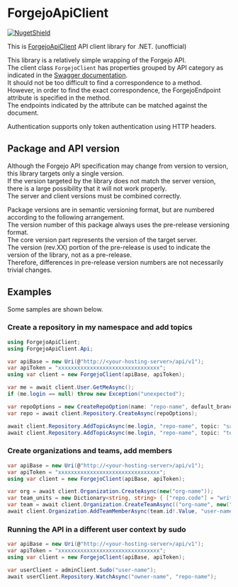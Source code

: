 # ForgejoApiClient

[![NugetShield]][NugetPackage]

[NugetPackage]: https://www.nuget.org/packages/ForgejoApiClient
[NugetShield]: https://img.shields.io/nuget/v/ForgejoApiClient

This is [ForgejoApiClient](https://forgejo.org/) API client library for .NET. (unofficial)  

This library is a relatively simple wrapping of the Forgejo API.  
The client class `ForgejoClient` has properties grouped by API category as indicated in the [Swagger documentation](https://codeberg.org/api/swagger).  
It should not be too difficult to find a correspondence to a method. However, in order to find the exact correspondence, the ForgejoEndpoint attribute is specified in the method.  
The endpoints indicated by the attribute can be matched against the document.   

Authentication supports only token authentication using HTTP headers.  

## Package and API version 

Although the Forgejo API specification may change from version to version, this library targets only a single version.  
If the version targeted by the library does not match the server version, there is a large possibility that it will not work properly.  
The server and client versions must be combined correctly.  

Package versions are in semantic versioning format, but are numbered according to the following arrangement.  
The version number of this package always uses the pre-release versioning format.   
The core version part represents the version of the target server.  
The version (rev.XX) portion of the pre-release is used to indicate the version of the library, not as a pre-release.  
Therefore, differences in pre-release version numbers are not necessarily trivial changes.  

## Examples

Some samples are shown below.  

### Create a repository in my namespace and add topics

```csharp
using ForgejoApiClient;
using ForgejoApiClient.Api;

var apiBase = new Uri(@"http://<your-hosting-server>/api/v1");
var apiToken = "xxxxxxxxxxxxxxxxxxxxxxxxxxxxxxxx";
using var client = new ForgejoClient(apiBase, apiToken);

var me = await client.User.GetMeAsync();
if (me.login == null) throw new Exception("unexpected");

var repoOptions = new CreateRepoOption(name: "repo-name", default_branch: "main", @private: true);
var repo = await client.Repository.CreateAsync(repoOptions);

await client.Repository.AddTopicAsync(me.login, "repo-name", topic: "sample");
await client.Repository.AddTopicAsync(me.login, "repo-name", topic: "test");
```

### Create organizations and teams, add members

```csharp
var apiBase = new Uri(@"http://<your-hosting-server>/api/v1");
var apiToken = "xxxxxxxxxxxxxxxxxxxxxxxxxxxxxxxx";
using var client = new ForgejoClient(apiBase, apiToken);

var org = await client.Organization.CreateAsync(new("org-name"));
var team_units = new Dictionary<string, string> { ["repo.code"] = "write", };
var team = await client.Organization.CreateTeamAsync(("org-name", new("team-name", units_map: team_units));
await client.Organization.AddTeamMemberAsync(team.id!.Value, "user-name");
```

### Running the API in a different user context by sudo

```csharp
var apiBase = new Uri(@"http://<your-hosting-server>/api/v1");
var apiToken = "xxxxxxxxxxxxxxxxxxxxxxxxxxxxxxxx";
using var client = new ForgejoClient(apiBase, apiToken);

var userClient = adminClient.Sudo("user-name");
await userClient.Repository.WatchAsync("owner-name", "repo-name");
```